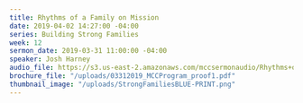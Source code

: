 ```yaml
---
title: Rhythms of a Family on Mission
date: 2019-04-02 14:27:00 -04:00
series: Building Strong Families
week: 12
sermon_date: 2019-03-31 11:00:00 -04:00
speaker: Josh Harney
audio_file: https://s3.us-east-2.amazonaws.com/mccsermonaudio/Rhythms+of+a+Family+on+Mission.lite.mp3
brochure_file: "/uploads/03312019_MCCProgram_proof1.pdf"
thumbnail_image: "/uploads/StrongFamiliesBLUE-PRINT.png"
---
```



